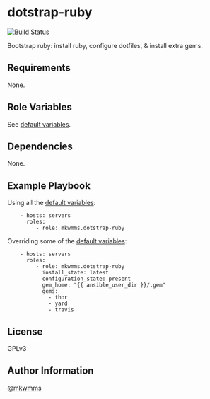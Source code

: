 dotstrap-ruby
=========
[![Build Status](https://travis-ci.org/mkwmms/ansible-dotstrap-ruby.svg)](https://travis-ci.org/mkwmms/ansible-dotstrap-ruby)

Bootstrap ruby: install ruby, configure dotfiles, & install extra gems.

Requirements
------------

None.

Role Variables
--------------

See [default variables].

Dependencies
------------

None.

Example Playbook
----------------

Using all the [default variables]:

```
    - hosts: servers
      roles:
         - role: mkwmms.dotstrap-ruby
```

Overriding some of the [default variables]:

```
    - hosts: servers
      roles:
         - role: mkwmms.dotstrap-ruby
           install_state: latest
           configuration_state: present
           gem_home: "{{ ansible_user_dir }}/.gem"
           gems: 
             - thor
             - yard
             - travis

```

License
-------

GPLv3

Author Information
------------------

[@mkwmms]

[@mkwmms]: https://github.com/mkwmms
[files]: files/
[default variables]: defaults/main.yml
[variables]: vars/main.yml
